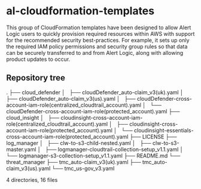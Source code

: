 # al-cloudformation-templates

This group of CloudFormation templates have been designed to allow Alert Logic users to quickly provision required resources within AWS with support for the recommended security best-practices. For example, it sets up only the required IAM policy permissions and security group rules so that data can be securely transferred to and from Alert Logic, along with allowing product updates to occur.

## Repository tree
.
├── cloud_defender
│   ├── cloudDefender_auto-claim_v3(uk).yaml
│   ├── cloudDefender_auto-claim_v3(us).yaml
│   ├── cloudDefender-cross-account-iam-role(centralized_cloudtrail_account).yaml
│   └── cloudDefender-cross-account-iam-role(protected_account).yaml
├── cloud_insight
│   ├── cloudinsight-cross-account-iam-role(centralized_cloudtrail_account).yaml
│   ├── cloudinsight-cross-account-iam-role(protected_account).yaml
│   └── cloudinsight-essentials-cross-account-iam-role(protected_account).yaml
├── LICENSE
├── log_manager
│   ├── clw-to-s3-child-nested.yaml
│   ├── clw-to-s3-master.yaml
│   ├── logmanager-cloudtrail-collection-setup_v1.1.yaml
│   └── logmanager-s3-collection-setup_v1.1.yaml
├── README.md
└── threat_manager
    ├── tmc_auto-claim_v3(uk).yaml
    ├── tmc_auto-claim_v3(us).yaml
    └── tmc_us-gov_v3.yaml

4 directories, 16 files
